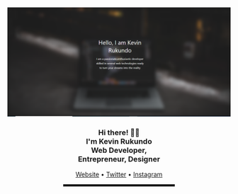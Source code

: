  <!-- Hi there! Feel free to make this your own but don't dare use my info -->
  
<div align="center">
  <a href="https://stephenajulu.com"><img src="kevin rukundo.png" alt="kevin's Header"></a>


  <br>
  
<h3>Hi there! 👋🤓<br>I'm Kevin Rukundo <br> Web Developer, <br>Entrepreneur, Designer</h3>
 <a href="https://rukundo-kevin.github.io">Website</a> • <a href="https://www.twitter.com/CtzenKevin">Twitter</a> • <a href="www.instagram.com/instagram">Instagram</a> </h4>

<hr width="50%" style="height:5px;">
